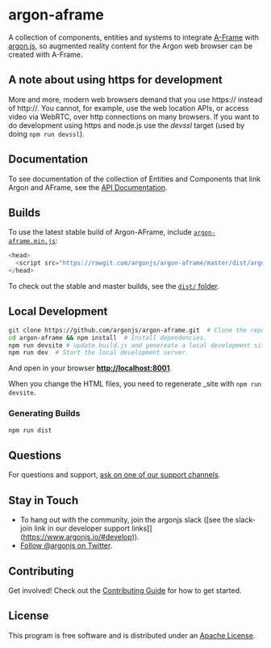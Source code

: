 # argon-aframe

A collection of components, entities and systems to integrate [A-Frame](https://aframe.io) with [argon.js](http://argonjs.io/), so augmented reality content for the Argon web browser can be created with A-Frame.

## A note about using https for development

More and more, modern web browsers demand that you use https:// instead of http://.  You cannot, for example, use the web location APIs, or access video via WebRTC, over http connections on many browsers. If you want to do development using https and node.js use the _devssl_ target (used by doing `npm run devssl`).

## Documentation

To see documentation of the collection of Entities and Components that link Argon and AFrame, see the [API Documentation](API.md).

## Builds

To use the latest stable build of Argon-AFrame, include [`argon-aframe.min.js`](https://rawgit.com/argonjs/argon-aframe/master/dist/argon-aframe.js):

```js
<head>
  <script src="https://rawgit.com/argonjs/argon-aframe/master/dist/argon-aframe.js"></script>
</head>
```

To check out the stable and master builds, see the [`dist/` folder](dist/).

## Local Development

```sh
git clone https://github.com/argonjs/argon-aframe.git  # Clone the repository.
cd argon-aframe && npm install  # Install dependencies.
npm run devsite # update build.js and genereate a local development site in _sites
npm run dev  # Start the local development server.
```

And open in your browser **[http://localhost:8001](http://localhost:8001)**.

When you change the HTML files, you need to regenerate _site with `npm run devsite`.  

### Generating Builds

```sh
npm run dist
```

## Questions

For questions and support, [ask on one of our support channels](https://www.argonjs.io/#develop).

## Stay in Touch

- To hang out with the community, join the argonjs slack ([see the slack-join link in our developer support links]](https://www.argonjs.io/#develop)).
- [Follow @argonjs on Twitter](https://twitter.com/argonjs).

## Contributing

Get involved! Check out the [Contributing Guide](CONTRIBUTING.md) for how to get started.

## License

This program is free software and is distributed under an [Apache License](LICENSE).

